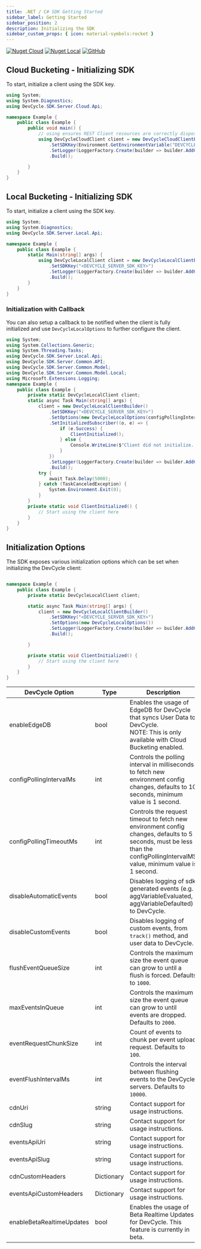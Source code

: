 ```yaml
---
title: .NET / C# SDK Getting Started
sidebar_label: Getting Started
sidebar_position: 2
description: Initializing the SDK
sidebar_custom_props: { icon: material-symbols:rocket }
---
```


[![Nuget Cloud](https://badgen.net/nuget/v/DevCycle.SDK.Server.Cloud)](https://www.nuget.org/packages/DevCycle.SDK.Server.Cloud/)
[![Nuget Local](https://badgen.net/nuget/v/DevCycle.SDK.Server.Cloud)](https://www.nuget.org/packages/DevCycle.SDK.Server.Local/)
[![GitHub](https://img.shields.io/github/stars/devcyclehq/dotnet-server-sdk.svg?style=social&label=Star&maxAge=2592000)](https://github.com/DevCycleHQ/dotnet-server-sdk)

## Cloud Bucketing - Initializing SDK

To start, initialize a client using the SDK key.

```csharp
using System;
using System.Diagnostics;
using DevCycle.SDK.Server.Cloud.Api;

namespace Example {
    public class Example {
        public void main() {
            // using ensures REST Client resources are correctly disposed once no longer required.
            using DevCycleCloudClient client = new DevCycleCloudClientBuilder()
                .SetSDKKey(Environment.GetEnvironmentVariable("DEVCYCLE_SERVER_SDK_KEY"))
                .SetLogger(LoggerFactory.Create(builder => builder.AddConsole()))
                .Build();

        }
    }
}
```

## Local Bucketing - Initializing SDK
[//]: # (wizard-initialize-start)

To start, initialize a client using the SDK key.

```csharp
using System;
using System.Diagnostics;
using DevCycle.SDK.Server.Local.Api;

namespace Example {
    public class Example {
        static Main(string[] args) {
            using DevCycleLocalClient client = new DevCycleLocalClientBuilder()
                .SetSDKKey("<DEVCYCLE_SERVER_SDK_KEY>")
                .SetLogger(LoggerFactory.Create(builder => builder.AddConsole()))
                .Build();
        }
    }
}
```
[//]: # (wizard-initialize-end)

### Initialization with Callback
You can also setup a callback to be notified when the client is fully initialized and use `DevCycleLocalOptions` to further configure the client.

```csharp
using System;
using System.Collections.Generic;
using System.Threading.Tasks;
using DevCycle.SDK.Server.Local.Api;
using DevCycle.SDK.Server.Common.API;
using DevCycle.SDK.Server.Common.Model;
using DevCycle.SDK.Server.Common.Model.Local;
using Microsoft.Extensions.Logging;
namespace Example {
    public class Example {
        private static DevCycleLocalClient client;
        static async Task Main(string[] args) {
            client = new DevCycleLocalClientBuilder()
                .SetSDKKey("<DEVCYCLE_SERVER_SDK_KEY>")
                .SetOptions(new DevCycleLocalOptions(configPollingIntervalMs: 60000, eventFlushIntervalMs: 60000))
                .SetInitializedSubscriber((o, e) => {
                    if (e.Success) {
                        ClientInitialized();
                    } else {
                        Console.WriteLine($"Client did not initialize. Errors: {e.Errors}");
                    }
                })
                .SetLogger(LoggerFactory.Create(builder => builder.AddConsole()))
                .Build();
            try {
                await Task.Delay(5000);
            } catch (TaskCanceledException) {
                System.Environment.Exit(0);
            }
        }
        private static void ClientInitialized() {
            // Start using the client here
        }
    }
}
```

## Initialization Options

The SDK exposes various initialization options which can be set when initializing the DevCycle client:

```csharp

namespace Example {
    public class Example {
        private static DevCycleLocalClient client;

        static async Task Main(string[] args) {
            client = new DevCycleLocalClientBuilder()
                .SetSDKKey("<DEVCYCLE_SERVER_SDK_KEY>")
                .SetOptions(new DevCycleLocalOptions())
                .SetLogger(LoggerFactory.Create(builder => builder.AddConsole()))
                .Build();

        }

        private static void ClientInitialized() {
            // Start using the client here
        }
    }
}
```

| DevCycle Option              | Type           | Description                                                                                                                                                                  |
|------------------------------|----------------|------------------------------------------------------------------------------------------------------------------------------------------------------------------------------|
| enableEdgeDB                 | bool        | Enables the usage of EdgeDB for DevCycle that syncs User Data to DevCycle. <br />NOTE: This is only available with Cloud Bucketing enabled.                                          |
| configPollingIntervalMs      | int         | Controls the polling interval in milliseconds to fetch new environment config changes, defaults to 10 seconds, minimum value is 1 second.                                    |
| configPollingTimeoutMs       | int         | Controls the request timeout to fetch new environment config changes, defaults to 5 seconds, must be less than the configPollingIntervalMS value, minimum value is 1 second. |
| disableAutomaticEvents | bool        | Disables logging of sdk generated events (e.g. aggVariableEvaluated, aggVariableDefaulted) to DevCycle.                                                                      |
| disableCustomEvents    | bool        | Disables logging of custom events, from `track()` method, and user data to DevCycle.                                                                                         |
| flushEventQueueSize          | int         | Controls the maximum size the event queue can grow to until a flush is forced. Defaults to `1000`.                                                                           |
| maxEventsInQueue            | int         | Controls the maximum size the event queue can grow to until events are dropped. Defaults to `2000`.                                                                          |
| eventRequestChunkSize            | int         | Count of events to chunk per event upload request. Defaults to `100`.                                                                          |
| eventFlushIntervalMs            | int         | Controls the interval between flushing events to the DevCycle servers. Defaults to `10000`.                                                                          |
| cdnUri                  | string         | Contact support for usage instructions.                                                                                       |
| cdnSlug                  | string         | Contact support for usage instructions.                                                                                       |
| eventsApiUri                  | string         | Contact support for usage instructions.                                                                                    |
| eventsApiSlug                  | string         | Contact support for usage instructions.                                                                                     |
| cdnCustomHeaders                  | Dictionary         | Contact support for usage instructions.                                                                                       |
| eventsApiCustomHeaders                  | Dictionary         | Contact support for usage instructions.                                                                                       |
| enableBetaRealtimeUpdates    | bool        | Enables the usage of Beta Realtime Updates for DevCycle. This feature is currently in beta.                                                                                  |